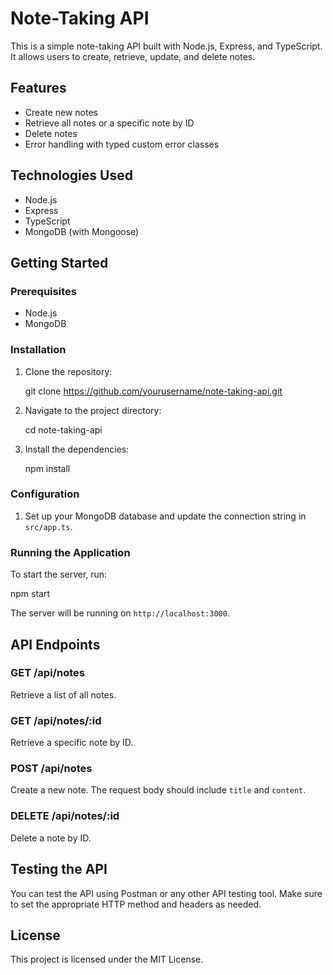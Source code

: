 # Note-Taking API

This is a simple note-taking API built with Node.js, Express, and TypeScript. It allows users to create, retrieve, update, and delete notes.

## Features

- Create new notes
- Retrieve all notes or a specific note by ID
- Delete notes
- Error handling with typed custom error classes

## Technologies Used

- Node.js
- Express
- TypeScript
- MongoDB (with Mongoose)

## Getting Started

### Prerequisites

- Node.js
- MongoDB

### Installation

1. Clone the repository:

   git clone https://github.com/yourusername/note-taking-api.git

2. Navigate to the project directory:

   cd note-taking-api

3. Install the dependencies:

   npm install

### Configuration

1. Set up your MongoDB database and update the connection string in `src/app.ts`.

### Running the Application

To start the server, run:

npm start

The server will be running on `http://localhost:3000`.

## API Endpoints

### GET /api/notes

Retrieve a list of all notes.

### GET /api/notes/:id

Retrieve a specific note by ID.

### POST /api/notes

Create a new note. The request body should include `title` and `content`.

### DELETE /api/notes/:id

Delete a note by ID.

## Testing the API

You can test the API using Postman or any other API testing tool. Make sure to set the appropriate HTTP method and headers as needed.

## License

This project is licensed under the MIT License.